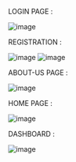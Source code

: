 LOGIN PAGE :

![image](https://github.com/Glenngt/Shoe_Project/assets/124507978/5ba90928-5208-4a03-b080-bb8e81b388a7)

REGISTRATION :

![image](https://github.com/Glenngt/Shoe_Project/assets/124507978/fd3f1508-9ebd-4dfc-a5c9-10ef4cfb9fad)
![image](https://github.com/Glenngt/Shoe_Project/assets/124507978/7bcfcaec-ea2a-45e7-b12b-09ab589cf57f)

ABOUT-US PAGE :

![image](https://github.com/Glenngt/Shoe_Project/assets/124507978/91295e69-b1c7-4206-aa3d-14aaa6413e73)

HOME PAGE :

![image](https://github.com/Glenngt/Shoe_Project/assets/124507978/530fb46d-99fe-4d85-9127-46c294b0a264)

DASHBOARD :

![image](https://github.com/Glenngt/Shoe_Project/assets/124507978/03089ac1-36ec-415a-9595-3a99d91705a7)
